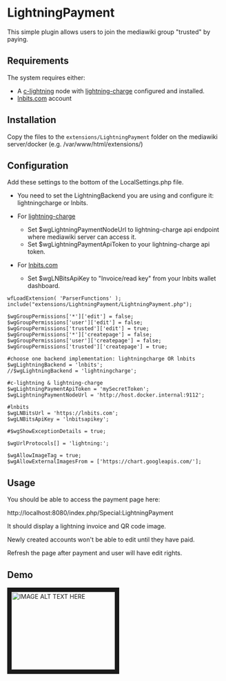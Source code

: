# LightningPayment

This simple plugin allows users to join the mediawiki group "trusted" by paying.

Requirements
------------

The system requires either:
* A [c-lightning](https://github.com/ElementsProject/lightning) node with [lightning-charge](https://github.com/ElementsProject/lightning-charge) configured and installed.
* [lnbits.com](https://lnbits.com) account

Installation
------------

Copy the files to the `extensions/LightningPayment` folder on the mediawiki server/docker (e.g. /var/www/html/extensions/)


Configuration
-------------

Add these settings to the bottom of the LocalSettings.php file.
* You need to set the LightningBackend you are using and configure it: lightningcharge or lnbits.

* For [lightning-charge](https://github.com/ElementsProject/lightning-charge) 
  * Set $wgLightningPaymentNodeUrl to lightning-charge api endpoint where mediawiki server can access it.
  * Set $wgLightningPaymentApiToken to your lightning-charge api token.

* For [lnbits.com](https://lnbits.com) 
  * Set $wgLNBitsApiKey to "Invoice/read key" from your lnbits wallet dashboard.


```
wfLoadExtension( 'ParserFunctions' );
include("extensions/LightningPayment/LightningPayment.php");

$wgGroupPermissions['*']['edit'] = false;
$wgGroupPermissions['user']['edit'] = false;
$wgGroupPermissions['trusted']['edit'] = true;
$wgGroupPermissions['*']['createpage'] = false;
$wgGroupPermissions['user']['createpage'] = false;
$wgGroupPermissions['trusted']['createpage'] = true;

#choose one backend implementation: lightningcharge OR lnbits
$wgLightningBackend = 'lnbits';
//$wgLightningBackend = 'lightningcharge';

#c-lightning & lightning-charge
$wgLightningPaymentApiToken = 'mySecretToken';
$wgLightningPaymentNodeUrl = 'http://host.docker.internal:9112';

#lnbits
$wgLNBitsUrl = 'https://lnbits.com';
$wgLNBitsApiKey = 'lnbitsapikey';

#$wgShowExceptionDetails = true;

$wgUrlProtocols[] = 'lightning:';

$wgAllowImageTag = true;
$wgAllowExternalImagesFrom = ['https://chart.googleapis.com/'];
```

Usage
-----

You should be able to access the payment page here:

http://localhost:8080/index.php/Special:LightningPayment

It should display a lightning invoice and QR code image.

Newly created accounts won't be able to edit until they have paid.

Refresh the page after payment and user will have edit rights.

Demo
-----

<a target="_blank" href="http://www.youtube.com/watch?feature=player_embedded&v=J_P0SfQS5Gs"><img src="http://img.youtube.com/vi/J_P0SfQS5Gs/0.jpg" 
alt="IMAGE ALT TEXT HERE" width="240" height="180" border="10" /></a>



